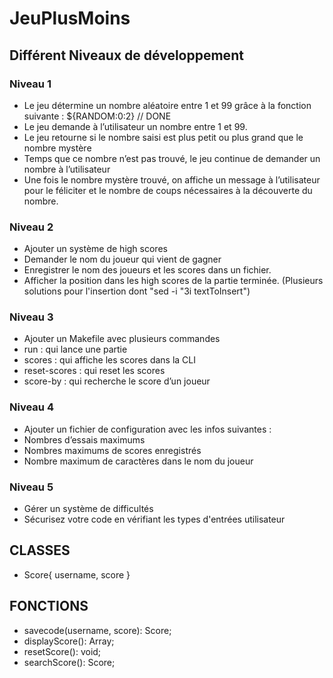 # JeuPlusMoins

## Différent Niveaux de développement

### Niveau 1
- Le jeu détermine un nombre aléatoire entre 1 et 99 grâce à la fonction suivante : ${RANDOM:0:2} // DONE
- Le jeu demande à l’utilisateur un nombre entre 1 et 99. 
- Le jeu retourne si le nombre saisi est plus petit ou plus grand que le nombre mystère
- Temps que ce nombre n’est pas trouvé, le jeu continue de demander un nombre à l’utilisateur
- Une fois le nombre mystère trouvé, on affiche un message à l’utilisateur pour le féliciter et le nombre de coups nécessaires à la découverte du nombre.

### Niveau 2
- Ajouter un système de high scores
- Demander le nom du joueur qui vient de gagner
- Enregistrer le nom des joueurs et les scores dans un fichier.
- Afficher la position dans les high scores de la partie terminée. (Plusieurs solutions pour l'insertion dont "sed -i "3i textToInsert")

### Niveau 3
- Ajouter un Makefile avec plusieurs commandes
- run : qui lance une partie
- scores : qui affiche les scores dans la CLI
- reset-scores : qui reset les scores
- score-by : qui recherche le score d’un joueur

### Niveau 4
- Ajouter un fichier de configuration avec les infos suivantes :
- Nombres d’essais maximums
- Nombres maximums de scores enregistrés
- Nombre maximum de caractères dans le nom du joueur

### Niveau 5
- Gérer un système de difficultés 
- Sécurisez votre code en vérifiant les types d'entrées utilisateur 


## CLASSES

- Score{ username, score }


## FONCTIONS

- savecode(username, score): Score;
- displayScore(): Array<Score>;
- resetScore(): void;
- searchScore(): Score;